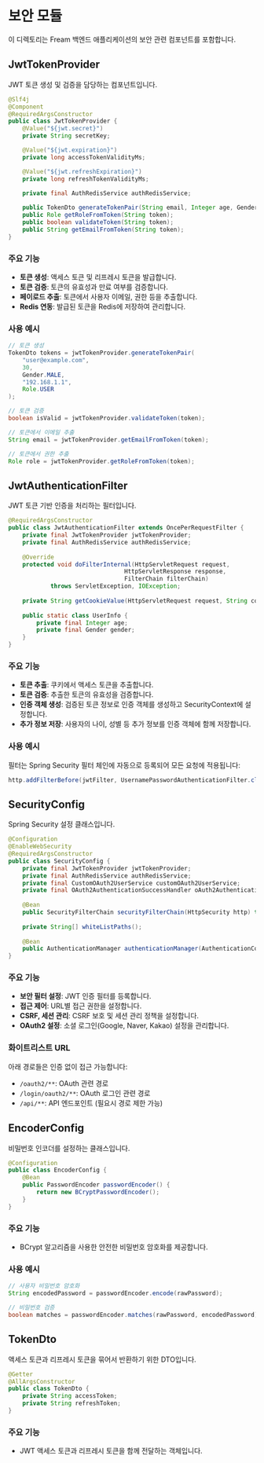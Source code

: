 # 보안 모듈

이 디렉토리는 Fream 백엔드 애플리케이션의 보안 관련 컴포넌트를 포함합니다.

## JwtTokenProvider

JWT 토큰 생성 및 검증을 담당하는 컴포넌트입니다.

```java
@Slf4j
@Component
@RequiredArgsConstructor
public class JwtTokenProvider {
    @Value("${jwt.secret}")
    private String secretKey;  

    @Value("${jwt.expiration}")
    private long accessTokenValidityMs;

    @Value("${jwt.refreshExpiration}")
    private long refreshTokenValidityMs;

    private final AuthRedisService authRedisService;
    
    public TokenDto generateTokenPair(String email, Integer age, Gender gender, String ip, Role role);
    public Role getRoleFromToken(String token);
    public boolean validateToken(String token);
    public String getEmailFromToken(String token);
}
```

### 주요 기능

- **토큰 생성**: 액세스 토큰 및 리프레시 토큰을 발급합니다.
- **토큰 검증**: 토큰의 유효성과 만료 여부를 검증합니다.
- **페이로드 추출**: 토큰에서 사용자 이메일, 권한 등을 추출합니다.
- **Redis 연동**: 발급된 토큰을 Redis에 저장하여 관리합니다.

### 사용 예시

```java
// 토큰 생성
TokenDto tokens = jwtTokenProvider.generateTokenPair(
    "user@example.com", 
    30, 
    Gender.MALE, 
    "192.168.1.1", 
    Role.USER
);

// 토큰 검증
boolean isValid = jwtTokenProvider.validateToken(token);

// 토큰에서 이메일 추출
String email = jwtTokenProvider.getEmailFromToken(token);

// 토큰에서 권한 추출
Role role = jwtTokenProvider.getRoleFromToken(token);
```

## JwtAuthenticationFilter

JWT 토큰 기반 인증을 처리하는 필터입니다.

```java
@RequiredArgsConstructor
public class JwtAuthenticationFilter extends OncePerRequestFilter {
    private final JwtTokenProvider jwtTokenProvider;
    private final AuthRedisService authRedisService;
    
    @Override
    protected void doFilterInternal(HttpServletRequest request,
                                 HttpServletResponse response,
                                 FilterChain filterChain)
            throws ServletException, IOException;
            
    private String getCookieValue(HttpServletRequest request, String cookieName);
    
    public static class UserInfo {
        private final Integer age;
        private final Gender gender;
    }
}
```

### 주요 기능

- **토큰 추출**: 쿠키에서 액세스 토큰을 추출합니다.
- **토큰 검증**: 추출한 토큰의 유효성을 검증합니다.
- **인증 객체 생성**: 검증된 토큰 정보로 인증 객체를 생성하고 SecurityContext에 설정합니다.
- **추가 정보 저장**: 사용자의 나이, 성별 등 추가 정보를 인증 객체에 함께 저장합니다.

### 사용 예시

필터는 Spring Security 필터 체인에 자동으로 등록되어 모든 요청에 적용됩니다:

```java
http.addFilterBefore(jwtFilter, UsernamePasswordAuthenticationFilter.class);
```

## SecurityConfig

Spring Security 설정 클래스입니다.

```java
@Configuration
@EnableWebSecurity
@RequiredArgsConstructor
public class SecurityConfig {
    private final JwtTokenProvider jwtTokenProvider;
    private final AuthRedisService authRedisService;
    private final CustomOAuth2UserService customOAuth2UserService;
    private final OAuth2AuthenticationSuccessHandler oAuth2AuthenticationSuccessHandler;
    
    @Bean
    public SecurityFilterChain securityFilterChain(HttpSecurity http) throws Exception;
    
    private String[] whiteListPaths();
    
    @Bean
    public AuthenticationManager authenticationManager(AuthenticationConfiguration config) throws Exception;
}
```

### 주요 기능

- **보안 필터 설정**: JWT 인증 필터를 등록합니다.
- **접근 제어**: URL별 접근 권한을 설정합니다.
- **CSRF, 세션 관리**: CSRF 보호 및 세션 관리 정책을 설정합니다.
- **OAuth2 설정**: 소셜 로그인(Google, Naver, Kakao) 설정을 관리합니다.

### 화이트리스트 URL

아래 경로들은 인증 없이 접근 가능합니다:
- `/oauth2/**`: OAuth 관련 경로
- `/login/oauth2/**`: OAuth 로그인 관련 경로
- `/api/**`: API 엔드포인트 (필요시 경로 제한 가능)

## EncoderConfig

비밀번호 인코더를 설정하는 클래스입니다.

```java
@Configuration
public class EncoderConfig {
    @Bean
    public PasswordEncoder passwordEncoder() {
        return new BCryptPasswordEncoder();
    }
}
```

### 주요 기능

- BCrypt 알고리즘을 사용한 안전한 비밀번호 암호화를 제공합니다.

### 사용 예시

```java
// 사용자 비밀번호 암호화
String encodedPassword = passwordEncoder.encode(rawPassword);

// 비밀번호 검증
boolean matches = passwordEncoder.matches(rawPassword, encodedPassword);
```

## TokenDto

액세스 토큰과 리프레시 토큰을 묶어서 반환하기 위한 DTO입니다.

```java
@Getter
@AllArgsConstructor
public class TokenDto {
    private String accessToken;
    private String refreshToken;
}
```

### 주요 기능

- JWT 액세스 토큰과 리프레시 토큰을 함께 전달하는 객체입니다.